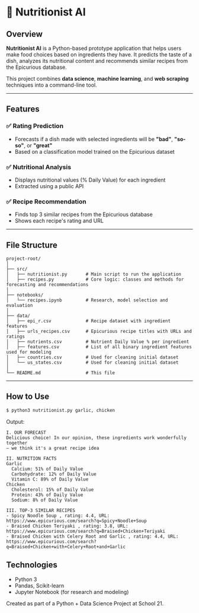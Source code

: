 # 🥦 Nutritionist AI

## Overview

**Nutritionist AI** is a Python-based prototype application that helps users make food choices based on ingredients they have. It predicts the taste of a dish, analyzes its nutritional content and recommends similar recipes from the Epicurious database.

This project combines **data science**, **machine learning**, and **web scraping** techniques into a command-line tool.

---

## Features

### ✅ Rating Prediction
- Forecasts if a dish made with selected ingredients will be **"bad"**, **"so-so"**, or **"great"**
- Based on a classification model trained on the Epicurious dataset

### ✅ Nutritional Analysis
- Displays nutritional values (% Daily Value) for each ingredient
- Extracted using a public API

### ✅ Recipe Recommendation
- Finds top 3 similar recipes from the Epicurious database
- Shows each recipe's rating and URL

---

## File Structure
```
project-root/
│
├── src/
│   ├── nutritionist.py       # Main script to run the application
│   ├── recipes.py            # Core logic: classes and methods for forecasting and recommendations
│
├── notebooks/
│   └── recipes.ipynb         # Research, model selection and evaluation
│
├── data/
│   ├── epi_r.csv             # Recipe dataset with ingredient features
│   ├── urls_recipes.csv      # Epicurious recipe titles with URLs and ratings
│   ├── nutrients.csv         # Nutrient Daily Value % per ingredient
│   ├── features.csv          # List of all binary ingredient features used for modeling
│   ├── countries.csv         # Used for cleaning initial dataset
│   └── us_states.csv         # Used for cleaning initial dataset
│
└── README.md                 # This file
```
---

## How to Use

```bash
$ python3 nutritionist.py garlic, chicken
```

Output:
```
I. OUR FORECAST
Delicious choice! In our opinion, these ingredients work wonderfully together
— we think it's a great recipe idea

II. NUTRITION FACTS
Garlic
  Calcium: 51% of Daily Value
  Carbohydrate: 12% of Daily Value
  Vitamin C: 89% of Daily Value
Chicken
  Cholesterol: 15% of Daily Value
  Protein: 43% of Daily Value
  Sodium: 8% of Daily Value

III. TOP-3 SIMILAR RECIPES
- Spicy Noodle Soup , rating: 4.4, URL: https://www.epicurious.com/search?q=Spicy+Noodle+Soup
- Braised Chicken Teriyaki , rating: 3.8, URL: https://www.epicurious.com/search?q=Braised+Chicken+Teriyaki
- Braised Chicken with Celery Root and Garlic , rating: 4.4, URL: https://www.epicurious.com/search?q=Braised+Chicken+with+Celery+Root+and+Garlic
```


## Technologies
-	Python 3
-	Pandas, Scikit-learn
-	Jupyter Notebook (for research and modeling)

Created as part of a Python + Data Science Project at School 21.
